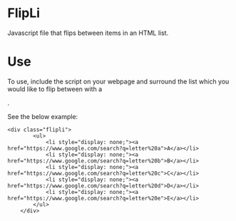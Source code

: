 FlipLi
======

Javascript file that flips between items in an HTML list.

Use
===

To use, include the script on your webpage and surround the list which you would like to flip between with a <div class="flipli">.

See the below example:

    <div class="flipli">
			<ul>
				<li style="display: none;"><a href="https://www.google.com/search?q=letter%20a">A</a></li>
				<li style="display: none;"><a href="https://www.google.com/search?q=letter%20b">B</a></li>
				<li style="display: none;"><a href="https://www.google.com/search?q=letter%20c">C</a></li>
				<li style="display: none;"><a href="https://www.google.com/search?q=letter%20d">D</a></li>
				<li style="display: none;"><a href="https://www.google.com/search?q=letter%20e">E</a></li>
			</ul>
		</div>
